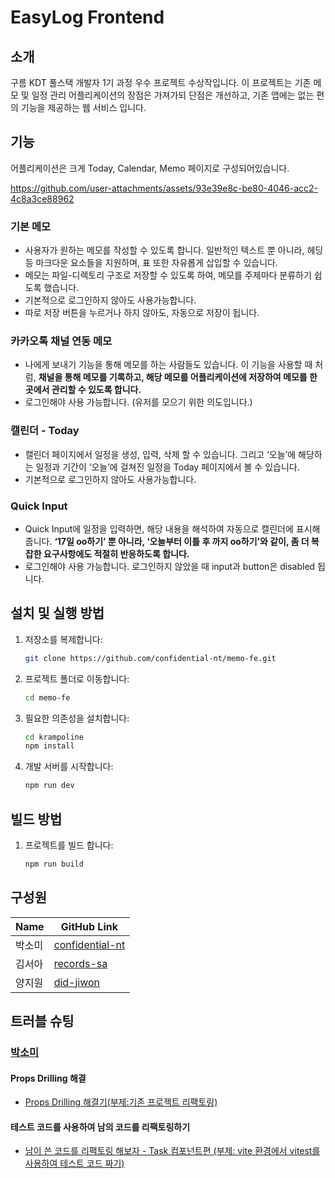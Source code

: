 # EasyLog Frontend

## 소개

구름 KDT 풀스택 개발자 1기 과정 우수 프로젝트 수상작입니다. 이 프로젝트는 기존 메모 및 일정 관리 어플리케이션의 장점은 가져가되 단점은 개선하고, 기존 앱에는 없는 편의 기능을 제공하는 웹 서비스 입니다.

## 기능

어플리케이션은 크게 Today, Calendar, Memo 페이지로 구성되어있습니다.


https://github.com/user-attachments/assets/93e39e8c-be80-4046-acc2-4c8a3ce88962


### 기본 메모

- 사용자가 원하는 메모를 작성할 수 있도록 합니다. 일반적인 텍스트 뿐 아니라, 헤딩 등 마크다운 요소들을 지원하며, 표 또한 자유롭게 삽입할 수 있습니다.
- 메모는 파일-디렉토리 구조로 저장할 수 있도록 하여, 메모를 주제마다 분류하기 쉽도록 했습니다.
- 기본적으로 로그인하지 않아도 사용가능합니다.
- 따로 저장 버튼을 누르거나 하지 않아도, 자동으로 저장이 됩니다.


### 카카오톡 채널 연동 메모

- 나에게 보내기 기능을 통해 메모를 하는 사람들도 있습니다. 이 기능을 사용할 때 처럼, **채널을 통해 메모를 기록하고, 해당 메모를 어플리케이션에 저장하여 메모를 한 곳에서 관리할 수 있도록 합니다.**
- 로그인해야 사용 가능합니다. (유저를 모으기 위한 의도입니다.)


### 캘린더 - Today

- 캘린더 페이지에서 일정을 생성, 입력, 삭제 할 수 있습니다. 그리고 ‘오늘’에 해당하는 일정과 기간이 ‘오늘’에 걸쳐진 일정을 Today 페이지에서 볼 수 있습니다.
- 기본적으로 로그인하지 않아도 사용가능합니다.


### Quick Input

- Quick Input에 일정을 입력하면, 해당 내용을 해석하여 자동으로 캘린더에 표시해줍니다. **‘17일 oo하기’ 뿐 아니라, ‘오늘부터 이틀 후 까지 oo하기’와 같이, 좀 더 복잡한 요구사항에도 적절히 반응하도록 합니다.**
- 로그인해야 사용 가능합니다. 로그인하지 않았을 때 input과 button은 disabled 됩니다.

## 설치 및 실행 방법

1. 저장소를 복제합니다:

   ```bash
   git clone https://github.com/confidential-nt/memo-fe.git

   ```

2. 프로젝트 폴더로 이동합니다:
   ```bash
   cd memo-fe
   ```
3. 필요한 의존성을 설치합니다:
   ```bash
   cd krampoline
   npm install
   ```
4. 개발 서버를 시작합니다:
   ```bash
   npm run dev
   ```

## 빌드 방법

1. 프로젝트를 빌드 합니다:
   ```bash
   npm run build
   ```

## 구성원

| Name   | GitHub Link                                           |
| ------ | ----------------------------------------------------- |
| 박소미 | [confidential-nt](https://github.com/confidential-nt) |
| 김서아 | [records-sa](https://github.com/records-sa)           |
| 양지원 | [did-jiwon](https://github.com/did-jiwon)             |

## 트러블 슈팅

### [박소미](https://github.com/confidential-nt)

#### Props Drilling 해결
- [Props Drilling 해결기(부제:기존 프로젝트 리팩토링)](https://velog.io/@youyoy689/FE-%ED%8A%B8%EB%9F%AC%EB%B8%94%EC%8A%88%ED%8C%85-0%EB%85%84%EC%B0%A8-%EB%B0%B1%EC%88%98-%EA%B0%9C%EB%B0%9C%EC%9E%90-%EC%A7%80%EB%A7%9D%EC%83%9D%EC%9D%98-%EA%B3%A0%EA%B5%B0%EB%B6%84%ED%88%AC-Props-Drilling-%ED%95%B4%EA%B2%B0%EA%B8%B0%EB%B6%80%EC%A0%9C%EA%B8%B0%EC%A1%B4-%ED%94%84%EB%A1%9C%EC%A0%9D%ED%8A%B8-%EB%A6%AC%ED%8C%A9%ED%86%A0%EB%A7%81)

#### 테스트 코드를 사용하여 남의 코드를 리팩토링하기
- [남이 쓴 코드를 리팩토링 해보자 - Task 컴포넌트편 (부제: vite 환경에서 vitest를 사용하여 테스트 코드 짜기)](https://velog.io/@youyoy689/FE-%ED%8A%B8%EB%9F%AC%EB%B8%94%EC%8A%88%ED%8C%85-%EB%82%A8%EC%9D%B4-%EC%93%B4-%EC%BD%94%EB%93%9C%EB%A5%BC-%EB%A6%AC%ED%8C%A9%ED%86%A0%EB%A7%81-%ED%95%B4%EB%B3%B4%EC%9E%90-Task-%EC%BB%B4%ED%8F%AC%EB%84%8C%ED%8A%B8%ED%8E%B8-%EB%B6%80%EC%A0%9C-vite-%ED%99%98%EA%B2%BD%EC%97%90%EC%84%9C-vitest%EB%A5%BC-%EC%82%AC%EC%9A%A9%ED%95%98%EC%97%AC-%ED%85%8C%EC%8A%A4%ED%8A%B8-%EC%BD%94%EB%93%9C-%EC%A7%9C%EA%B8%B0)


